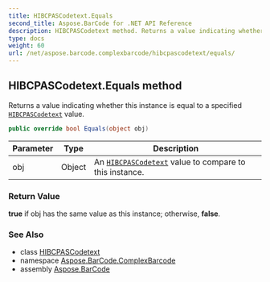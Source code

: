 ```yaml
---
title: HIBCPASCodetext.Equals
second_title: Aspose.BarCode for .NET API Reference
description: HIBCPASCodetext method. Returns a value indicating whether this instance is equal to a specified HIBCPASCodetext value
type: docs
weight: 60
url: /net/aspose.barcode.complexbarcode/hibcpascodetext/equals/
---
```

## HIBCPASCodetext.Equals method

Returns a value indicating whether this instance is equal to a specified [`HIBCPASCodetext`](../) value.

```csharp
public override bool Equals(object obj)
```

| Parameter | Type | Description |
| --- | --- | --- |
| obj | Object | An [`HIBCPASCodetext`](../) value to compare to this instance. |

### Return Value

**true** if obj has the same value as this instance; otherwise, **false**.

### See Also

* class [HIBCPASCodetext](../)
* namespace [Aspose.BarCode.ComplexBarcode](../../../aspose.barcode.complexbarcode/)
* assembly [Aspose.BarCode](../../../)


